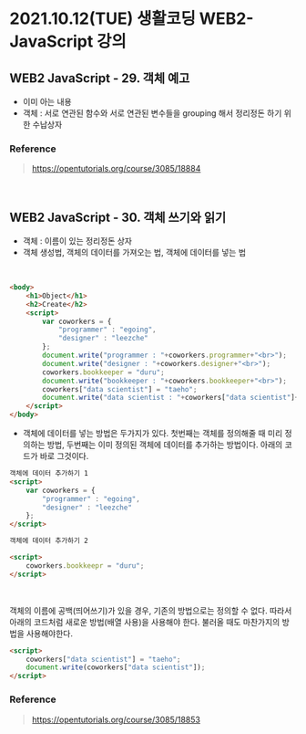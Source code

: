 # 2021.10.12(TUE) 생활코딩 WEB2-JavaScript 강의

## WEB2 JavaScript - 29. 객체 예고

- 이미 아는 내용
- 객체 : 서로 연관된 함수와 서로 연관된 변수들을 grouping 해서 정리정돈 하기 위한 수납상자

### Reference
> https://opentutorials.org/course/3085/18884

<br>

## WEB2 JavaScript - 30. 객체 쓰기와 읽기

- 객체 : 이름이 있는 정리정돈 상자
- 객체 생성법, 객체의 데이터를 가져오는 법, 객체에 데이터를 넣는 법
<br>

```HTML
<body>
    <h1>Object</h1>
    <h2>Create</h2>
    <script>
        var coworkers = {
            "programmer" : "egoing",
            "designer" : "leezche"
        };
        document.write("programmer : "+coworkers.programmer+"<br>");
        document.write("designer : "+coworkers.designer+"<br>");
        coworkers.bookkeeper = "duru";
        document.write("bookkeeper : "+coworkers.bookkeeper+"<br>");
        coworkers["data scientist"] = "taeho";
        document.write("data scientist : "+coworkers["data scientist"]+"<br>");
    </script>
</body>
```
- 객체에 데이터를 넣는 방법은 두가지가 있다. 첫번째는 객체를 정의해줄 때 미리 정의하는 방법, 두번째는 이미 정의된 객체에 데이터를 추가하는 방법이다. 아래의 코드가 바로 그것이다.
```HTML
객체에 데이터 추가하기 1
<script>
    var coworkers = {
        "programmer" : "egoing",
        "designer" : "leezche"
    };
</script>
```
```HTML
객체에 데이터 추가하기 2

<script>
    coworkers.bookkeepr = "duru";
</script>
```

<br>

객체의 이름에 공백(띄어쓰기)가 있을 경우, 기존의 방법으로는 정의할 수 없다. 따라서 아래의 코드처럼 새로운 방법(배열 사용)을 사용해야 한다. 불러올 때도 마찬가지의 방법을 사용해야한다.
```HTML
<script>
    coworkers["data scientist"] = "taeho";
    document.write(coworkers["data scientist"]);
</script>
```

### Reference
> https://opentutorials.org/course/3085/18853